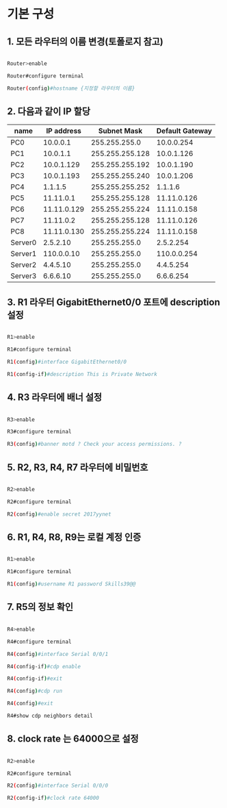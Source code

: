 # 기본 구성
## 1. 모든 라우터의 이름 변경(토폴로지 참고)
```bash

Router>enable

Router#configure terminal

Router(config)#hostname {지정할 라우터의 이름}
```
## 2. 다음과 같이 IP 할당

| name    | IP address  | Subnet Mask     | Default Gateway |
|---------|-------------|-----------------|-----------------|
| PC0     | 10.0.0.1    | 255.255.255.0   | 10.0.0.254      |
| PC1     | 10.0.1.1    | 255.255.255.128 | 10.0.1.126      |
| PC2     | 10.0.1.129  | 255.255.255.192 | 10.0.1.190      |
| PC3     | 10.0.1.193  | 255.255.255.240 | 10.0.1.206      |
| PC4     | 1.1.1.5     | 255.255.255.252 | 1.1.1.6         |
| PC5     | 11.11.0.1   | 255.255.255.128 | 11.11.0.126     |
| PC6     | 11.11.0.129 | 255.255.255.224 | 11.11.0.158     |
| PC7     | 11.11.0.2   | 255.255.255.128 | 11.11.0.126     |
| PC8     | 11.11.0.130 | 255.255.255.224 | 11.11.0.158     |
| Server0 | 2.5.2.10    | 255.255.255.0   | 2.5.2.254       |
| Server1 | 110.0.0.10  | 255.255.255.0   | 110.0.0.254     |
| Server2 | 4.4.5.10    | 255.255.255.0   | 4.4.5.254       |
| Server3 | 6.6.6.10    | 255.255.255.0   | 6.6.6.254       |

## 3. R1 라우터 GigabitEthernet0/0 포트에 description 설정

```bash

R1>enable

R1#configure terminal

R1(config)#interface GigabitEthernet0/0

R1(config-if)#description This is Private Network
```

## 4. R3 라우터에 배너 설정

```bash

R3>enable

R3#configure terminal

R3(config)#banner motd ? Check your access permissions. ?
```
## 5. R2, R3, R4, R7 라우터에 비밀번호 

```bash

R2>enable

R2#configure terminal

R2(config)#enable secret 2017yynet
```
## 6. R1, R4, R8, R9는 로컬 계정 인증

```bash

R1>enable

R1#configure terminal

R1(config)#username R1 password Skills39@@
```
## 7. R5의 정보 확인

```bash

R4>enable

R4#configure terminal

R4(config)#interface Serial 0/0/1

R4(config-if)#cdp enable

R4(config-if)#exit

R4(config)#cdp run

R4(config)#exit

R4#show cdp neighbors detail
```

## 8. clock rate 는 64000으로 설정
```bash

R2>enable

R2#configure terminal

R2(config)#interface Serial 0/0/0

R2(config-if)#clock rate 64000
```

